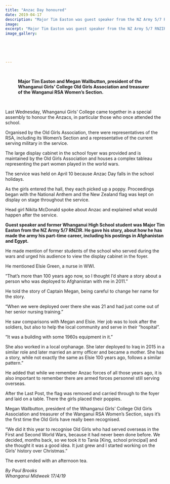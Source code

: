 ```yaml
---
title: "Anzac Day honoured"
date: 2019-04-17
description: "Major Tim Easton was guest speaker from the NZ Army 5/7 RNZIR at an assembly to honour the Anzacs..."
image: 
excerpt: "Major Tim Easton was guest speaker from the NZ Army 5/7 RNZIR at an assembly to honour the Anzacs."
image_gallery:
    
    
    
    
    
---
```


<p><img src="https://i.prcdn.co/img?regionKey=z1u2x8wJ2ftUESR1L8C%2bmA%3d%3d" alt="" />&nbsp;</p>
<figure><figcaption><strong data-bind="text: imageTitle">Major Tim Easton and Megan Wallbutton, president of the Whanganui Girls&rsquo; College Old Girls Association and treasurer of the Wanganui RSA Women&rsquo;s Section.</strong></figcaption></figure>
<p>&nbsp;</p>
<div data-bind="foreach: articleBlocks">
<p data-bind="text: $data">Last Wednesday, Whanganui Girls&rsquo; College came together in a special assembly to honour the Anzacs, in particular those who once attended the school.</p>
<p data-bind="text: $data">Organised by the Old Girls Association, there were representatives of the RSA, including its Women&rsquo;s Section and a representative of the current serving military in the service.</p>
<p data-bind="text: $data">The large display cabinet in the school foyer was provided and is maintained by the Old Girls Association and houses a complex tableau representing the part women played in the world wars.</p>
<p data-bind="text: $data">The service was held on April 10 because Anzac Day falls in the school holidays.</p>
<p data-bind="text: $data">As the girls entered the hall, they each picked up a poppy. Proceedings began with the National Anthem and the New Zealand flag was kept on display on stage throughout the service.</p>
<p data-bind="text: $data">Head girl Nikita McDonald spoke about Anzac and explained what would happen after the service.</p>
<p data-bind="text: $data"><strong>Guest speaker and former Whanganui High School student was Major Tim Easton from the NZ Army 5/7 RNZIR. He gave his story, about how he has made the army his part-time career, including his postings in Afghanistan and Egypt.</strong></p>
<p data-bind="text: $data">He made mention of former students of the school who served during the wars and urged his audience to view the display cabinet in the foyer.</p>
<p data-bind="text: $data">He mentioned Elsie Green, a nurse in WWI.</p>
<p data-bind="text: $data">&ldquo;That&rsquo;s more than 100 years ago now, so I thought I&rsquo;d share a story about a person who was deployed to Afghanistan with me in 2011.&rdquo;</p>
<p data-bind="text: $data">He told the story of Captain Megan, being careful to change her name for the story.</p>
<p data-bind="text: $data">&ldquo;When we were deployed over there she was 21 and had just come out of her senior nursing training.&rdquo;</p>
<p data-bind="text: $data">He saw comparisons with Megan and Elsie. Her job was to look after the soldiers, but also to help the local community and serve in their &ldquo;hospital&rdquo;.</p>
<p data-bind="text: $data">&ldquo;It was a building with some 1960s equipment in it.&rdquo;</p>
<p data-bind="text: $data">She also worked in a local orphanage. She later deployed to Iraq in 2015 in a similar role and later married an army officer and became a mother. She has a story, while not exactly the same as Elsie 100 years ago, follows a similar pattern.&rdquo;</p>
<p data-bind="text: $data">He added that while we remember Anzac forces of all those years ago, it is also important to remember there are armed forces personnel still serving overseas.</p>
<p data-bind="text: $data">After the Last Post, the flag was removed and carried through to the foyer and laid on a table. There the girls placed their poppies.</p>
<p data-bind="text: $data">Megan Wallbutton, president of the Whanganui Girls&rsquo; College Old Girls Association and treasurer of the Wanganui RSA Women&rsquo;s Section, says it&rsquo;s the first time the Old Girls have really been recognised.</p>
<p data-bind="text: $data">&ldquo;We did it this year to recognise Old Girls who had served overseas in the First and Second World Wars, because it had never been done before. We decided, months back, so we took it to Tania [King, school principal] and she thought it was a good idea. It just grew and I started working on the Girls&rsquo; history over Christmas.&rdquo;</p>
<p data-bind="text: $data">The event ended with an afternoon tea.</p>
<p data-bind="text: $data"><em>By Paul Brooks<br />Whanganui Midweek 17/4/19</em></p>
</div>

